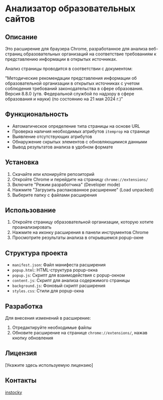 # Анализатор образовательных сайтов

## Описание

Это расширение для браузера Chrome, разработанное для анализа веб-страниц образовательных организаций на соответствие требованиям к представлению информации в открытых источниках.

Анализ страницы проводится в соответствии с документом:

"Методические рекомендации представления информации об образовательной организации в открытых источниках с учетом соблюдения требований законодательства в сфере образования. Версия 8.8.0 (утв. Федеральной службой по надзору в сфере образования и науки) (по состоянию на 21 мая 2024 г.)"

## Функциональность

- Автоматическое определение типа страницы на основе URL
- Проверка наличия необходимых атрибутов `itemprop` на странице
- Выявление отсутствующих атрибутов
- Обнаружение скрытых элементов с обновляющимися данными
- Вывод результатов анализа в удобном формате

## Установка

1. Скачайте или клонируйте репозиторий
2. Откройте Chrome и перейдите на страницу `chrome://extensions/`
3. Включите "Режим разработчика" (Developer mode)
4. Нажмите "Загрузить распакованное расширение" (Load unpacked)
5. Выберите папку с файлами расширения

## Использование

1. Откройте страницу образовательной организации, которую хотите проанализировать
2. Нажмите на иконку расширения в панели инструментов Chrome
3. Просмотрите результаты анализа в открывшемся popup-окне

## Структура проекта

- `manifest.json`: Файл манифеста расширения
- `popup.html`: HTML-структура popup-окна
- `popup.js`: Скрипт для взаимодействия с popup-окном
- `content.js`: Скрипт для анализа содержимого страницы
- `background.js`: Фоновый скрипт расширения
- `styles.css`: Стили для popup-окна

## Разработка

Для внесения изменений в расширение:

1. Отредактируйте необходимые файлы
2. Обновите расширение на странице `chrome://extensions/`, нажав кнопку обновления

## Лицензия

[Укажите здесь используемую лицензию]

## Контакты

[instocky](https://t.me/api_connect)
